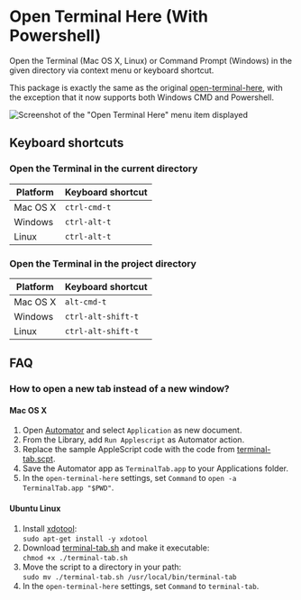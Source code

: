 # Open Terminal Here (With Powershell)

Open the Terminal (Mac OS X, Linux) or Command Prompt (Windows)
in the given directory via context menu or keyboard shortcut.

This package is exactly the same as the original [open-terminal-here][6], with the exception that it now supports both Windows CMD and Powershell.

![Screenshot of the "Open Terminal Here" menu item displayed][1]

## Keyboard shortcuts

### Open the Terminal in the current directory

Platform | Keyboard shortcut
-------- | -----------------
Mac OS X | `ctrl-cmd-t`
Windows  | `ctrl-alt-t`
Linux    | `ctrl-alt-t`

### Open the Terminal in the project directory

Platform | Keyboard shortcut
-------- | -----------------
Mac OS X | `alt-cmd-t`
Windows  | `ctrl-alt-shift-t`
Linux    | `ctrl-alt-shift-t`

## FAQ

### How to open a new tab instead of a new window?

#### Mac OS X

1. Open [Automator][2] and select `Application` as new document.
2. From the Library, add `Run Applescript` as Automator action.
3. Replace the sample AppleScript code with the code from
   [terminal-tab.scpt][3].
4. Save the Automator app as `TerminalTab.app` to your Applications folder.
5. In the `open-terminal-here` settings, set `Command` to
   `open -a TerminalTab.app "$PWD"`.

#### Ubuntu Linux

1. Install [xdotool][4]:  
   `sudo apt-get install -y xdotool`
2. Download [terminal-tab.sh][5] and make it executable:  
   `chmod +x ./terminal-tab.sh`
3. Move the script to a directory in your path:  
   `sudo mv ./terminal-tab.sh /usr/local/bin/terminal-tab`
4. In the `open-terminal-here` settings, set `Command` to
   `terminal-tab`.

[1]: https://raw.githubusercontent.com/blueimp/atom-open-terminal-here/master/screenshot.png
[2]: https://en.wikipedia.org/wiki/Automator_(software)
[3]: https://github.com/blueimp/atom-open-terminal-here/blob/master/terminal-tab.scpt
[4]: http://www.semicomplete.com/projects/xdotool/
[5]: https://raw.githubusercontent.com/blueimp/atom-open-terminal-here/master/terminal-tab.sh
[6]: https://github.com/blueimp/atom-open-terminal-here
